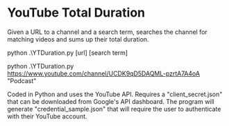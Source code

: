 # YouTube Total Duration

Given a URL to a channel and a search term, searches the channel for matching videos and sums up their total duration. 

python .\YTDuration.py [url] [search term]

python .\YTDuration.py https://www.youtube.com/channel/UCDK9qD5DAQML-pzrtA7A4oA "Podcast"

Coded in Python and uses the YouTube API. Requires a "client_secret.json" that can be downloaded from Google's API dashboard. The program will generate "credential_sample.json" that will require the user to authenticate with their YouTube account.
